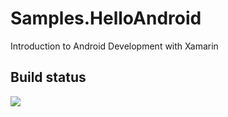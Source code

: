 # Samples.HelloAndroid
Introduction to Android Development with Xamarin

## Build status
![](https://kherr9.visualstudio.com/_apis/public/build/definitions/097d7165-a8c3-462d-8034-27348ce82839/1/badge)
